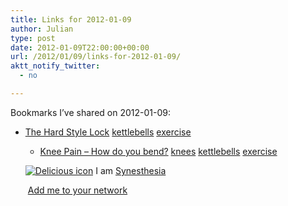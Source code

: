 ```yaml
---
title: Links for 2012-01-09
author: Julian
type: post
date: 2012-01-09T22:00:00+00:00
url: /2012/01/09/links-for-2012-01-09/
aktt_notify_twitter:
  - no

---
```

Bookmarks I&#8217;ve shared on 2012-01-09:

  * [The Hard Style Lock][1] 
    [kettlebells][2] [exercise][3] </li> 
    
      * [Knee Pain &#8211; How do you bend?][4] 
        [knees][5] [kettlebells][2] [exercise][3] </li> </ul> 
        
        <p class="deliciouslink">
          <a href="https://del.icio.us/synesthesia" title="See all my bookmarks on del.icio.us"><img src="https://www.synesthesia.co.uk/images/deliciousicon.jpg" alt="Delicious icon" /></a>&nbsp;I am <a href="https://del.icio.us/synesthesia" title="See all my bookmarks on del.icio.us">Synesthesia</a>
        </p>
        
        <p class="deliciouslink">
          <a href="https://del.icio.us/network?add=synesthesia" title="Add me to your del.icio.us network"><img src="https://www.synesthesia.co.uk/images/add.gif" alt="" /></a>&nbsp;<a href="https://del.icio.us/network?add=synesthesia" title="Add me to your del.icio.us network">Add me to your network</a>
        </p>

 [1]: https://kettlebellslosangeles.blogspot.com/2008/09/hard-style-lock.html
 [2]: https://www.delicious.com/synesthesia/kettlebells
 [3]: https://www.delicious.com/synesthesia/exercise
 [4]: https://kettlebellslosangeles.blogspot.com/2009/04/knee-pain-how-do-you-bend.html
 [5]: https://www.delicious.com/synesthesia/knees